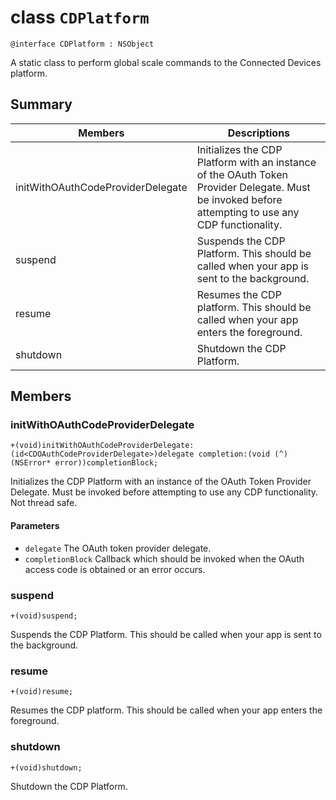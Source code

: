 # class `CDPlatform` 

```
@interface CDPlatform : NSObject
```  

A static class to perform global scale commands to the Connected Devices platform.

## Summary

 Members                        | Descriptions                                
--------------------------------|---------------------------------------------
initWithOAuthCodeProviderDelegate | Initializes the CDP Platform with an instance of the OAuth Token Provider Delegate. Must be invoked before attempting to use any CDP functionality.
suspend | Suspends the CDP Platform. This should be called when your app is sent to the background.
resume | Resumes the CDP platform. This should be called when your app enters the foreground.
shutdown | Shutdown the CDP Platform.

## Members

### initWithOAuthCodeProviderDelegate
`+(void)initWithOAuthCodeProviderDelegate: (id<CDOAuthCodeProviderDelegate>)delegate completion:(void (^)(NSError* error))completionBlock;`

Initializes the CDP Platform with an instance of the OAuth Token Provider Delegate. Must be invoked before attempting to use any CDP functionality. Not thread safe.

#### Parameters
* `delegate` The OAuth token provider delegate.
* `completionBlock` Callback which should be invoked when the OAuth access code is obtained or an error occurs.

### suspend
`+(void)suspend;` 

Suspends the CDP Platform. This should be called when your app is sent to the background.

### resume
`+(void)resume;`

Resumes the CDP platform. This should be called when your app enters the foreground.

### shutdown
`+(void)shutdown;`

Shutdown the CDP Platform.